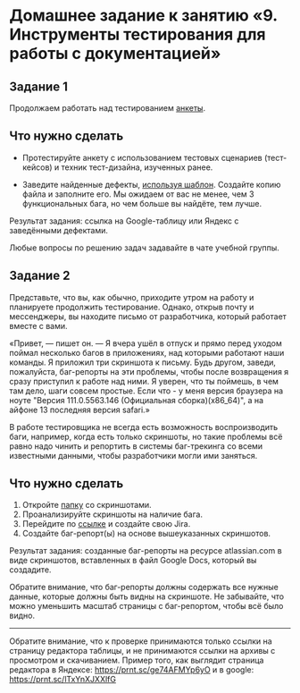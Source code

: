 # Домашнее задание к занятию «9. Инструменты тестирования для работы с документацией»

## Задание 1
Продолжаем работать над тестированием [анкеты](https://sinsl.github.io/testing-form/). 

## Что нужно сделать
* Протестируйте анкету с использованием тестовых сценариев (тест-кейсов) и техник тест-дизайна, изученных ранее.

* Заведите найденные дефекты, [используя шаблон](https://u.netology.ru/backend/uploads/lms/content_assets/file/1818/%D0%A8%D0%B0%D0%B1%D0%BB%D0%BE%D0%BD_%D0%B4%D0%BB%D1%8F_%D0%B7%D0%B0%D0%B2%D0%B5%D0%B4%D0%B5%D0%BD%D0%B8%D1%8F_%D0%B4%D0%B5%D1%84%D0%B5%D0%BA%D1%82%D0%B0.xlsx).
Создайте копию файла и заполните его. Мы ожидаем от вас не менее, чем 3 функциональных бага, но чем больше вы найдёте, тем лучше.

Результат задания: ссылка на Google-таблицу или Яндекс с заведёнными дефектами. 

Любые вопросы по решению задач задавайте в чате учебной группы.


## Задание 2

Представьте, что вы, как обычно, приходите утром на работу и планируете продолжить тестирование. Однако, открыв почту и мессенджеры, вы находите письмо от разработчика, который работает вместе с вами.

«Привет, — пишет он. — Я вчера ушёл в отпуск и прямо перед уходом поймал несколько багов в приложениях, над которыми работают наши команды. Я приложил три скриншота к письму. Будь другом, заведи, пожалуйста, баг-репорты на эти проблемы, чтобы после возвращения я сразу приступил к работе над ними. Я уверен, что ты поймешь, в чем там дело, шаги совсем простые. Если что - у меня версия браузера на ноуте "Версия 111.0.5563.146 (Официальная сборка)(x86_64)", а на айфоне 13 последняя версия safari.»

В работе тестировщика не всегда есть возможность воспроизводить баги, например, когда есть только скриншоты, но такие проблемы всё равно надо чинить и репортить в системы баг-трекинга со всеми известными данными, чтобы разработчики могли ими заняться. 

## Что нужно сделать

1. Откройте [папку](https://drive.google.com/drive/folders/1qDs4XP74-Zq_S7k28l12EHe5coowlfNd?usp=share_link) со скриншотами.
2. Проанализируйте скриншоты на наличие бага. 
3. Перейдите по [ссылке](https://u.netology.ru/backend/uploads/lms/content_assets/file/1819/%D0%9A%D0%B0%D0%BA_%D1%81%D0%BE%D0%B7%D0%B4%D0%B0%D1%82%D1%8C_%D0%BF%D1%80%D0%BE%D0%B5%D0%BA%D1%82_%D0%B2_Jira.docx) и создайте свою Jira.
4. Создайте баг-репорт(ы) на основе вышеуказанных скриншотов.

Результат задания: созданные баг-репорты на ресурсе atlassian.com в виде скриншотов, вставленных в файл Google Docs, который вы создадите. 

Обратите внимание, что баг-репорты должны содержать все нужные данные, которые должны быть видны на скриншоте. Не забывайте, что можно уменьшить масштаб страницы с баг-репортом, чтобы всё было видно.


--------------------

Обратите внимание, что к проверке принимаются только ссылки на страницу редактора таблицы, и не принимаются ссылки на архивы с просмотром и скачиванием. Пример того, как выглядит страница редактора в Яндексе: https://prnt.sc/ge74AFMYp6yO и в google: https://prnt.sc/lTxYnXJXXlfG
